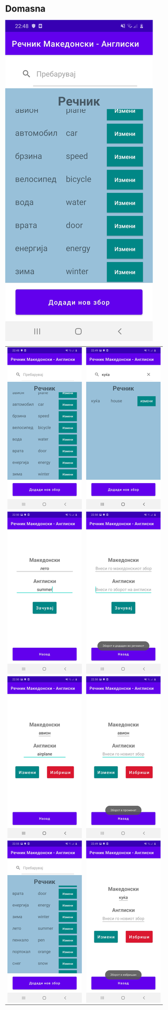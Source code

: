 # Domasna
![alt text](https://github.com/sileski/Domasna/blob/master/screenshots/V2-1.jpg?raw=true)

<table style="width:100%">
    <tr>
        <td><img src="https://github.com/sileski/Domasna/blob/master/screenshots/V2-1.jpg?raw=true"></td>
        <td><img src="https://github.com/sileski/Domasna/blob/master/screenshots/V2-2.jpg?raw=true"></td>
    </tr>
    <tr>
        <td><img src="https://github.com/sileski/Domasna/blob/master/screenshots/V2-3.jpg?raw=true"></td>
        <td><img src="https://github.com/sileski/Domasna/blob/master/screenshots/V2-4.jpg?raw=true"></td>
    </tr>
     <tr>
        <td><img src="https://github.com/sileski/Domasna/blob/master/screenshots/V2-5.jpg?raw=true"></td>
        <td><img src="https://github.com/sileski/Domasna/blob/master/screenshots/V2-6.jpg?raw=true"></td>
    </tr>
      <tr>
        <td><img src="https://github.com/sileski/Domasna/blob/master/screenshots/V2-7.jpg?raw=true"></td>
        <td><img src="https://github.com/sileski/Domasna/blob/master/screenshots/V2-8.jpg?raw=true"></td>
    </tr>
</table>
